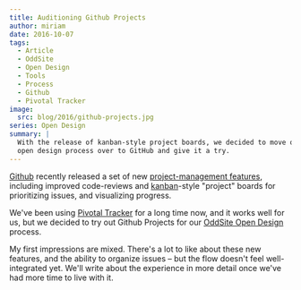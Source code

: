 ```yaml
---
title: Auditioning Github Projects
author: miriam
date: 2016-10-07
tags:
  - Article
  - OddSite
  - Open Design
  - Tools
  - Process
  - Github
  - Pivotal Tracker
image:
  src: blog/2016/github-projects.jpg
series: Open Design
summary: |
  With the release of kanban-style project boards, we decided to move our
  open design process over to GitHub and give it a try.
---
```


[Github] recently released a set of new [project-management features],
including improved code-reviews and [kanban]-style "project" boards for
prioritizing issues, and visualizing progress.

We've been using [Pivotal Tracker] for a long time now, and it works
well for us, but we decided to try out Github Projects for our [OddSite
Open Design] process.

My first impressions are mixed. There's a lot to like about these new
features, and the ability to organize issues – but the flow doesn't feel
well-integrated yet. We'll write about the experience in more detail
once we've had more time to live with it.

[Github]: https://github.com/
[project-management features]: https://github.com/blog/2256-a-whole-new-github-universe-announcing-new-tools-forums-and-features
[kanban]: https://www.atlassian.com/agile/kanban
[Pivotal Tracker]: https://www.pivotaltracker.com/n/projects/22378
[OddSite Open Design]: https://github.com/oddbird/oddsite/projects/1
